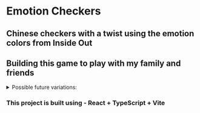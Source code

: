 # Emotion Checkers

## Chinese checkers with a twist using the emotion colors from Inside Out

## Building this game to play with my family and friends

<details>
  <summary>Possible future variations:</summary>
  <ul>
    <li>
      <strong>Character Powers:</strong> Each character has a special ability that can change the rules. For example, one character can "jump" two spaces at once, while another can block moves for a turn.
    </li>
    <li>
      <strong>Reverse Objective:</strong> Instead of trying to get all your pieces across the board to the opposite corner, you need to keep your pieces in your starting area while forcing others to move theirs out.
    </li>
    <li>
      <strong>Warp Zones:</strong> Add areas on the board that act as portals, allowing players to teleport their pieces to random parts of the board. This could be a feature tied to a specific character's power.
    </li>
    <li>
      <strong>Timed Moves:</strong> Players must complete their moves within a short time limit, adding an element of pressure.
    </li>
    <li>
      <strong>Dynamic Obstacles:</strong> Have barriers or obstacles that can be placed or moved around the board by certain characters, making it harder for others to move.
    </li>
    <li>
      <strong>Inner Power-ups:</strong> Introduce inner power-ups (representing emotions) scattered around the board that give temporary boosts, like moving extra spaces or jumping multiple times.
    </li>
  </ul>
</details>

### This project is built using - React + TypeScript + Vite
